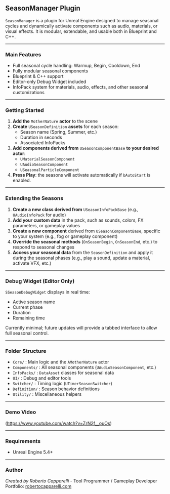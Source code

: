 ## SeasonManager Plugin

`SeasonManager` is a plugin for Unreal Engine designed to manage seasonal cycles and dynamically activate components such as audio, materials, or visual effects. It is modular, extendable, and usable both in Blueprint and C++.

---

### Main Features

- Full seasonal cycle handling: Warmup, Begin, Cooldown, End
- Fully modular seasonal components
- Blueprint & C++ support
- Editor-only Debug Widget included
- InfoPack system for materials, audio, effects, and other seasonal customizations

---

### Getting Started

1. **Add the** `MotherNature` **actor** to the scene
2. **Create** `USeasonDefinition` **assets** for each season:
   - Season name (Spring, Summer, etc.)
   - Duration in seconds
   - Associated InfoPacks
3. **Add components derived from** `USeasonComponentBase` **to your desired actor**:
   - `UMaterialSeasonComponent`
   - `UAudioSeasonComponent`
   - `USeasonalParticleComponent`
4. **Press Play**: the seasons will activate automatically if `bAutoStart` is enabled.

---

### Extending the Seasons

1. **Create a new class derived from** `USeasonInfoPackBase` (e.g., `UAudioInfoPack` for audio)
2. **Add your custom data** in the pack, such as sounds, colors, FX parameters, or gameplay values
3. **Create a new component** derived from `USeasonComponentBase`, specific to your system (e.g., fog or gameplay component)
4. **Override the seasonal methods** (`OnSeasonBegin`, `OnSeasonEnd`, etc.) to respond to seasonal changes
5. **Access your seasonal data** from the `SeasonDefinition` and apply it during the seasonal phases (e.g., play a sound, update a material, activate VFX, etc.)

---

### Debug Widget (Editor Only)

`SSeasonDebugWidget` displays in real time:

- Active season name
- Current phase
- Duration
- Remaining time

Currently minimal; future updates will provide a tabbed interface to allow full seasonal control.

---

### Folder Structure

- `Core/` : Main logic and the `AMotherNature` actor
- `Components/` : All seasonal components (`UAudioSeasonComponent`, etc.)
- `InfoPacks/` : `DataAsset` classes for seasonal data
- `UI/` : Debug and editor tools
- `Switcher/` : Timing logic (`UTimerSeasonSwitcher`)
- `Definition/` : Season behavior definitions
- `Utility/` : Miscellaneous helpers

---

### Demo Video

(https://www.youtube.com/watch?v=ZrN2f__ouOs)

---

### Requirements

- Unreal Engine 5.4+

---

### Author

*Created by Roberto Capparelli* - Tool Programmer / Gameplay Developer  
Portfolio: [robertocapparelli.com](https://robertocapparelli.com)
